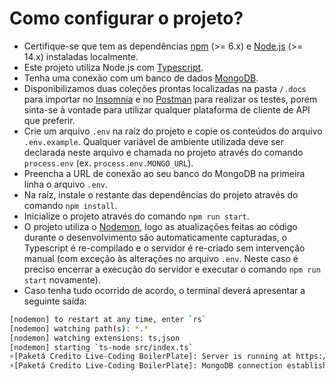 # Como configurar o projeto?

- Certifique-se que tem as dependências [npm](https://www.npmjs.com/) (>= 6.x) e [Node.js](https://nodejs.org/) (>= 14.x) instaladas localmente.
- Este projeto utiliza Node.js com [Typescript](https://www.typescriptlang.org/).
- Tenha uma conexão com um banco de dados [MongoDB](https://www.mongodb.com/).
- Disponibilizamos duas coleções prontas localizadas na pasta `/.docs` para importar no [Insomnia](https://insomnia.rest/) e no [Postman](https://www.postman.com/) para realizar os testes, porém sinta-se à vontade para utilizar qualquer plataforma de cliente de API que preferir.
- Crie um arquivo `.env` na raíz do projeto e copie os conteúdos do arquivo `.env.example`. Qualquer variável de ambiente utilizada deve ser declarada neste arquivo e chamada no projeto através do comando `process.env` (ex. `process.env.MONGO_URL`).
- Preencha a URL de conexão ao seu banco do MongoDB na primeira linha o arquivo `.env`.
- Na raíz, instale o restante das dependências do projeto através do comando `npm install`.
- Inicialize o projeto através do comando `npm run start`.
- O projeto utiliza o [Nodemon](https://nodemon.io/), logo as atualizações feitas ao código durante o desenvolvimento são automaticamente capturadas, o Typescript é re-compilado e o servidor é re-criado sem intervenção manual (com exceção às alterações no arquivo `.env`. Neste caso é preciso encerrar a execução do servidor e executar o comando `npm run start` novamente).
- Caso tenha tudo ocorrido de acordo, o terminal deverá apresentar a seguinte saída:

```sh
[nodemon] to restart at any time, enter `rs`
[nodemon] watching path(s): *.*
[nodemon] watching extensions: ts,json
[nodemon] starting `ts-node src/index.ts`
⚡️[Paketá Credito Live-Coding BoilerPlate]: Server is running at https://localhost:8000
⚡️[Paketá Credito Live-Coding BoilerPlate]: MongoDB connection established successfully
```
